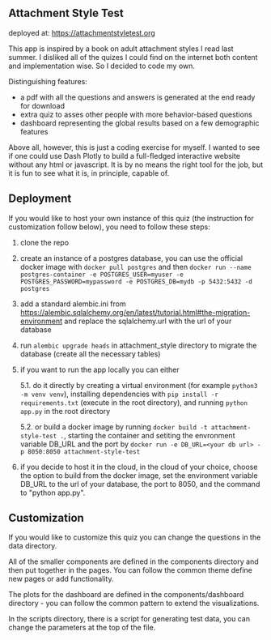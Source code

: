 ## Attachment Style Test

deployed at: https://attachmentstyletest.org

This app is inspired by a book on adult attachment styles I read last summer.
I disliked all of the quizes I could find on the internet both content and implementation
wise. So I decided to code my own.

Distinguishing features:
- a pdf with all the questions and answers is generated at the end ready for download
- extra quiz to asses other people with more behavior-based questions
- dashboard representing the global results based on a few demographic features

Above all, however, this is just a coding exercise for myself. I wanted to see if one
could use Dash Plotly to build a full-fledged interactive website without any html
or javascript. It is by no means the right tool for the job, but it is fun to see 
what it is, in principle, capable of.

## Deployment

If you would like to host your own instance of this quiz (the instruction for customization
follow below), you need to follow these steps:

1. clone the repo
2. create an instance of a postgres database, you can use the official docker image with
`docker pull postgres` and then
`docker run --name postgres-container -e POSTGRES_USER=myuser -e POSTGRES_PASSWORD=mypassword -e POSTGRES_DB=mydb -p 5432:5432 -d postgres`
3. add a standard alembic.ini from https://alembic.sqlalchemy.org/en/latest/tutorial.html#the-migration-environment
and replace the sqlalchemy.url with the url of your database
4. run `alembic upgrade heads` in attachment_style directory to migrate the database 
(create all the necessary tables)
5. if you want to run the app locally you can either 

    5.1. do it directly by creating a virtual environment (for example `python3 -m venv venv`),
    installing dependencies with `pip install -r requirements.txt` (execute in the root directory),
    and running `python app.py` in the root directory 

    5.2. or build a docker image by running `docker build -t attachment-style-test .`,
    starting the container and setiting the envronment variable DB_URL and the port
    by `docker run -e DB_URL=<your db url> -p 8050:8050 attachment-style-test`

6. if you decide to host it in the cloud, in the cloud of your choice, choose the option 
to build from the docker image, set the environment variable DB_URL to the url of your 
database, the port to 8050, and the command to "python app.py".

## Customization

If you would like to customize this quiz you can change the questions in the data directory.

All of the smaller components are defined in the components directory and then put together
in the pages. You can follow the common theme define new pages or add functionality.

The plots for the dashboard are defined in the components/dashboard directory - you can 
follow the common pattern to extend the visualizations.

In the scripts directory, there is a script for generating test data, you can change the
parameters at the top of the file.

